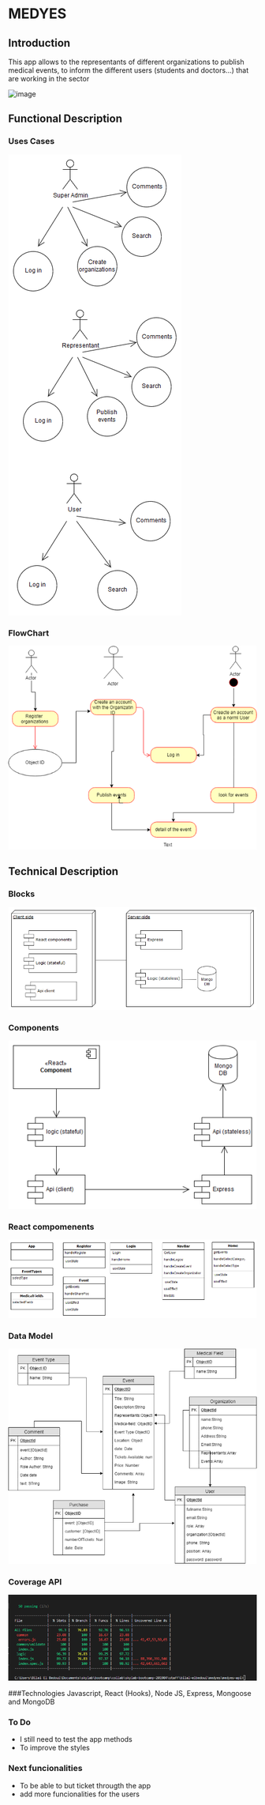 # MEDYES

## Introduction

This app allows to the representants of different organizations to publish medical events, to inform the different users (students and doctors...) that are working in the sector

![image](./images/introduction.gif)

## Functional Description

### Uses Cases
![use cases](./images/usercasesmedyes.png)

### FlowChart
![flowchart](./images/FlowChart.png)

## Technical Description
### Blocks
![blocks](./images/Blocksmedyes.png)

### Components
![components](./images/components.png)

### React compomenents
![reactCOmponents](./images/reactcompoMed.png)

### Data Model
![datamodel](./images/Datamodel.png)


### Coverage API

![Logic-test-coverage](./images/test_coverage.png)

###Technologies
Javascript, React (Hooks), Node JS, Express, Mongoose and MongoDB

### To Do

- I still need to test the app methods
- To improve the styles

### Next funcionalities

- To be able to but ticket througth the app
- add more funcionalities for the users


